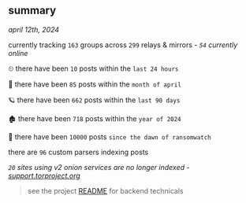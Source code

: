 
## summary
_april 12th, 2024_

currently tracking `163` groups across `299` relays & mirrors - _`54` currently online_

⏲ there have been `10` posts within the `last 24 hours`

🦈 there have been `85` posts within the `month of april`

🪐 there have been `662` posts within the `last 90 days`

🏚 there have been `718` posts within the `year of 2024`

🦕 there have been `10000` posts `since the dawn of ransomwatch`

there are `96` custom parsers indexing posts

_`20` sites using v2 onion services are no longer indexed - [support.torproject.org](https://support.torproject.org/onionservices/v2-deprecation/)_

> see the project [README](https://github.com/joshhighet/ransomwatch#ransomwatch--) for backend technicals
